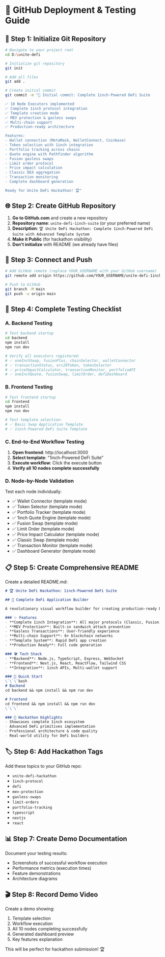 # 🚀 **GitHub Deployment & Testing Guide**

## 📁 **Step 1: Initialize Git Repository**

```bash
# Navigate to your project root
cd D:\unite-defi

# Initialize git repository
git init

# Add all files
git add .

# Create initial commit
git commit -m "🎉 Initial commit: Complete 1inch-Powered DeFi Suite

✅ 10 Node Executors implemented
✅ Complete 1inch protocol integration
✅ Template creation mode
✅ MEV protection & gasless swaps
✅ Multi-chain support
✅ Production-ready architecture

Features:
- Wallet connection (MetaMask, WalletConnect, Coinbase)
- Token selection with 1inch integration
- Portfolio tracking across chains
- Quote engine with Pathfinder algorithm
- Fusion gasless swaps
- Limit order protocol
- Price impact calculation
- Classic DEX aggregation
- Transaction monitoring
- Complete dashboard generation

Ready for Unite DeFi Hackathon! 🏆"
```

## 🌐 **Step 2: Create GitHub Repository**

1. **Go to GitHub.com** and create a new repository
2. **Repository name**: `unite-defi-1inch-suite` (or your preferred name)
3. **Description**: `🏆 Unite DeFi Hackathon: Complete 1inch-Powered DeFi Suite with Advanced Template System`
4. **Make it Public** (for hackathon visibility)
5. **Don't initialize** with README (we already have files)

## 🔗 **Step 3: Connect and Push**

```bash
# Add GitHub remote (replace YOUR_USERNAME with your GitHub username)
git remote add origin https://github.com/YOUR_USERNAME/unite-defi-1inch-suite.git

# Push to GitHub
git branch -M main
git push -u origin main
```

## 🧪 **Step 4: Complete Testing Checklist**

### **A. Backend Testing**
```bash
# Test backend startup
cd backend
npm install
npm run dev

# Verify all executors registered:
# ✅ oneInchSwap, fusionPlus, chainSelector, walletConnector
# ✅ transactionStatus, erc20Token, tokenSelector
# ✅ priceImpactCalculator, transactionMonitor, portfolioAPI
# ✅ oneInchQuote, fusionSwap, limitOrder, defiDashboard
```

### **B. Frontend Testing**
```bash
# Test frontend startup
cd frontend
npm install
npm run dev

# Test template selection:
# ✅ Basic Swap Application Template
# ✅ 1inch-Powered DeFi Suite Template
```

### **C. End-to-End Workflow Testing**
1. **Open frontend**: http://localhost:3000
2. **Select template**: "1inch-Powered DeFi Suite"
3. **Execute workflow**: Click the execute button
4. **Verify all 10 nodes complete successfully**

### **D. Node-by-Node Validation**
Test each node individually:
- ✅ Wallet Connector (template mode)
- ✅ Token Selector (template mode)
- ✅ Portfolio Tracker (template mode)
- ✅ 1inch Quote Engine (template mode)
- ✅ Fusion Swap (template mode)
- ✅ Limit Order (template mode)
- ✅ Price Impact Calculator (template mode)
- ✅ Classic Swap (template mode)
- ✅ Transaction Monitor (template mode)
- ✅ Dashboard Generator (template mode)

## 📋 **Step 5: Create Comprehensive README**

Create a detailed README.md:

```markdown
# 🏆 Unite DeFi Hackathon: 1inch-Powered DeFi Suite

## 🚀 Complete DeFi Application Builder

A revolutionary visual workflow builder for creating production-ready DeFi applications using the complete 1inch protocol suite.

### ✨ Features
- **Complete 1inch Integration**: All major protocols (Classic, Fusion, Limit Orders, Portfolio)
- **MEV Protection**: Built-in sandwich attack prevention
- **Gasless Transactions**: User-friendly experience
- **Multi-chain Support**: 6+ blockchain networks
- **Template System**: Rapid DeFi app creation
- **Production Ready**: Full code generation

### 🛠️ Tech Stack
- **Backend**: Node.js, TypeScript, Express, WebSocket
- **Frontend**: Next.js, React, ReactFlow, Tailwind CSS
- **Integration**: 1inch APIs, Multi-wallet support

### 🚀 Quick Start
\`\`\`bash
# Backend
cd backend && npm install && npm run dev

# Frontend  
cd frontend && npm install && npm run dev
\`\`\`

### 🎯 Hackathon Highlights
- Showcases complete 1inch ecosystem
- Advanced DeFi primitives implementation
- Professional architecture & code quality
- Real-world utility for DeFi builders
```

## 🏷️ **Step 6: Add Hackathon Tags**

Add these topics to your GitHub repo:
- `unite-defi-hackathon`
- `1inch-protocol`
- `defi`
- `mev-protection`
- `gasless-swaps`
- `limit-orders`
- `portfolio-tracking`
- `typescript`
- `nextjs`
- `react`

## 📊 **Step 7: Create Demo Documentation**

Document your testing results:
- Screenshots of successful workflow execution
- Performance metrics (execution times)
- Feature demonstrations
- Architecture diagrams

## 🎬 **Step 8: Record Demo Video**

Create a demo showing:
1. Template selection
2. Workflow execution
3. All 10 nodes completing successfully
4. Generated dashboard preview
5. Key features explanation

This will be perfect for hackathon submission! 🏆